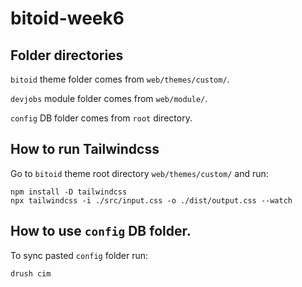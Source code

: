 # bitoid-week6

## Folder directories

`bitoid` theme folder comes from `web/themes/custom/`.

`devjobs` module folder comes from `web/module/`.

`config` DB folder comes from `root` directory.

## How to run Tailwindcss

Go to `bitoid` theme root directory `web/themes/custom/` and run: 
```
npm install -D tailwindcss
npx tailwindcss -i ./src/input.css -o ./dist/output.css --watch
```

## How to use `config` DB folder.
To sync pasted `config` folder run:
```
drush cim
```
